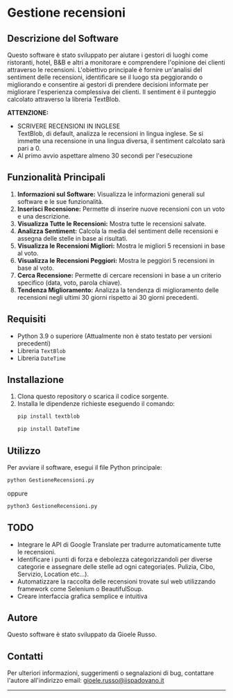 # Gestione recensioni

## Descrizione del Software

Questo software è stato sviluppato per aiutare i gestori di luoghi come ristoranti, hotel, B&B e altri a monitorare e comprendere l'opinione dei clienti attraverso le recensioni. L'obiettivo principale è fornire un'analisi del sentiment delle recensioni, identificare se il luogo sta peggiorando o migliorando e consentire ai gestori di prendere decisioni informate per migliorare l'esperienza complessiva dei clienti. Il sentiment è il punteggio calcolato attraverso la libreria TextBlob.

**ATTENZIONE:**  
- SCRIVERE RECENSIONI IN INGLESE  
TextBlob, di default, analizza le recensioni in lingua inglese. Se si immette una recensione in una lingua diversa, il sentiment calcolato sarà pari a 0.
- Al primo avvio aspettare almeno 30 secondi per l'esecuzione
## Funzionalità Principali

1. **Informazioni sul Software:** Visualizza le informazioni generali sul software e le sue funzionalità.
2. **Inserisci Recensione:** Permette di inserire nuove recensioni con un voto e una descrizione.
3. **Visualizza Tutte le Recensioni:** Mostra tutte le recensioni salvate.
4. **Analizza Sentiment:** Calcola la media del sentiment delle recensioni e assegna delle stelle in base ai risultati.
5. **Visualizza le Recensioni Migliori:** Mostra le migliori 5 recensioni in base al voto.
6. **Visualizza le Recensioni Peggiori:** Mostra le peggiori 5 recensioni in base al voto.
7. **Cerca Recensione:** Permette di cercare recensioni in base a un criterio specifico (data, voto, parola chiave).
8. **Tendenza Miglioramento:** Analizza la tendenza di miglioramento delle recensioni negli ultimi 30 giorni rispetto ai 30 giorni precedenti.

## Requisiti

- Python 3.9 o superiore (Attualmente non è stato testato per versioni precedenti)
- Libreria `TextBlob` 
- Libreria `DateTime`
## Installazione

1. Clona questo repository o scarica il codice sorgente.
2. Installa le dipendenze richieste eseguendo il comando:
   ```bash
   pip install textblob
   ```
   ```bash
   pip install DateTime
   ```
## Utilizzo

Per avviare il software, esegui il file Python principale:
```bash
python GestioneRecensioni.py
```
oppure 
```bash
python3 GestioneRecensioni.py
```

## TODO

- Integrare le API di Google Translate per tradurre automaticamente tutte le recensioni.
- Identificare i punti di forza e debolezza categorizzandoli per diverse categorie e assegnare delle stelle ad ogni categoria(es. Pulizia, Cibo, Servizio, Location etc...).
- Automatizzare la raccolta delle recensioni trovate sul web utilizzando framework come Selenium o BeautifulSoup.
- Creare interfaccia grafica semplice e intuitiva

## Autore

Questo software è stato sviluppato da Gioele Russo.

## Contatti

Per ulteriori informazioni, suggerimenti o segnalazioni di bug, contattare l'autore all'indirizzo email: gioele.russo@iispadovano.it

---
